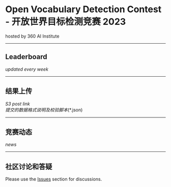 
# Open Vocabulary Detection Contest - 开放世界目标检测竞赛 2023
hosted by 360 AI Institute

---
## Leaderboard
*updated every week*

---
## 结果上传
*S3 post link*     
*提交的数据格式说明及校验脚本*(*.json)

---
## 竞赛动态
*news*

---
## 社区讨论和答疑
Please use the [Issues](https://github.com/360CVGroup/OVD_Contest/issues) section for discussions.